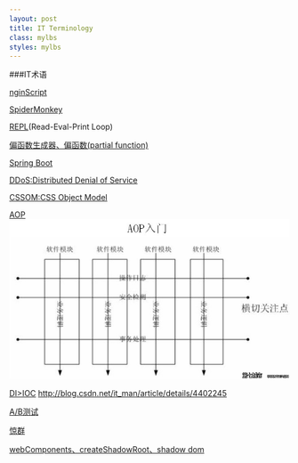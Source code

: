 ```yaml
---
layout: post
title: IT Terminology
class: mylbs
styles: mylbs
---
```


###IT术语

[nginScript](http://www.infoq.com/cn/news/2015/10/Nginx-JavaScript-vm)

[SpiderMonkey](https://developer.mozilla.org/en-US/docs/Mozilla/Projects/SpiderMonkey)

[REPL](http://shouce.w3cfuns.com/nodejs/repl.html)(Read-Eval-Print Loop)

[偏函数生成器、偏函数(partial function)]()

[Spring Boot]()

[DDoS:Distributed Denial of Service]()

[CSSOM:CSS Object Model]()

[AOP]() <img src="/collections/aop.jpg" alt="">

[DI>IOC]() <http://blog.csdn.net/it_man/article/details/4402245>

[A/B测试]()

[惊群]()

[webComponents、createShadowRoot、shadow dom](http://www.ituring.com.cn/article/179915)